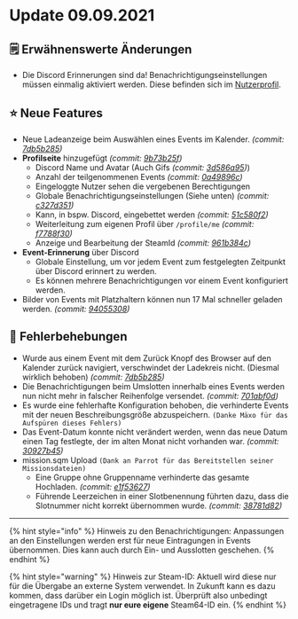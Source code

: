 # Update 09.09.2021

## 🗒️ Erwähnenswerte Änderungen

* Die Discord Erinnerungen sind da! Benachrichtigungseinstellungen müssen einmalig aktiviert werden. Diese befinden sich im [Nutzerprofil](https://armamachtbock.de/profile/me).

## ⭐ Neue Features

* Neue Ladeanzeige beim Auswählen eines Events im Kalender. _(commit:_ [_7db5b285_](https://github.com/Alf-Melmac/slotbotServer/commit/7db5b285b9a6dc5a82aa52ce29972d72a64592d1)_)_
* **Profilseite** hinzugefügt _(commit:_ [_9b73b25f_](https://github.com/Alf-Melmac/slotbotServer/commit/9b73b25f987e3261553ba6de6aeacbe3f86972f7)_)_
  * Discord Name und Avatar (Auch Gifs _(commit:_ [_3d586a95_](https://github.com/Alf-Melmac/slotbotServer/commit/3d586a953abd3f75080b9b8881a28e7a338dd9a8)_)_)
  * Anzahl der teilgenommenen Events _(commit:_ [_0a49896c_](https://github.com/Alf-Melmac/slotbotServer/commit/0a49896c6b536ac600cc61bdc812b644d5a6bacf)_)_
  * Eingeloggte Nutzer sehen die vergebenen Berechtigungen
  * Globale Benachrichtigungseinstellungen (Siehe unten) _(commit:_ [_c327d351_](https://github.com/Alf-Melmac/slotbotServer/commit/c327d351915d54a71f537672742beda992c4ea0e)_)_
  * Kann, in bspw. Discord, eingebettet werden _(commit:_ [_51c580f2_](https://github.com/Alf-Melmac/slotbotServer/commit/51c580f2226bf019387df6ccce7b4f963afd351d)_)_
  * Weiterleitung zum eigenen Profil über `/profile/me` _(commit:_ [_f7788f30_](https://github.com/Alf-Melmac/slotbotServer/commit/f7788f30fe8026cb2002e1f7dd0a3f469d701f6f)_)_
  * Anzeige und Bearbeitung der SteamId _(commit:_ [_961b384c_](https://github.com/Alf-Melmac/slotbotServer/commit/961b384c725c0212fe85e2669d3582d4c90efa0d)_)_
* **Event-Erinnerung** über Discord
  * Globale Einstellung, um vor jedem Event zum festgelegten Zeitpunkt über Discord erinnert zu werden.
  * Es können mehrere Benachrichtigungen vor einem Event konfiguriert werden.
* Bilder von Events mit Platzhaltern können nun 17 Mal schneller geladen werden. _(commit:_ [_94055308_](https://github.com/Alf-Melmac/slotbotServer/commit/94055308520cd265cddece6e8280754321a1f0a9)_)_

## 🐞 Fehlerbehebungen

* Wurde aus einem Event mit dem Zurück Knopf des Browser auf den Kalender zurück navigiert, verschwindet der Ladekreis nicht. (Diesmal wirklich behoben) _(commit:_ [_7db5b285_](https://github.com/Alf-Melmac/slotbotServer/commit/7db5b285b9a6dc5a82aa52ce29972d72a64592d1)_)_
* Die Benachrichtigungen beim Umslotten innerhalb eines Events werden nun nicht mehr in falscher Reihenfolge versendet. _(commit:_ [_701abf0d_](https://github.com/Alf-Melmac/slotbotServer/commit/701abf0df462e200b694fd8a2cfc4883f6eadf84)_)_
* Es wurde eine fehlerhafte Konfiguration behoben, die verhinderte Events mit der neuen Beschreibungsgröße abzuspeichern. `(Danke Mäxo für das Aufspüren dieses Fehlers)`
* Das Event-Datum konnte nicht verändert werden, wenn das neue Datum einen Tag festlegte, der im alten Monat nicht vorhanden war. _(commit:_ [_30927b45_](https://github.com/Alf-Melmac/slotbotServer/commit/30927b4598c86f3b2a2ec7f7abc02676370df875)_)_
* mission.sqm Upload `(Dank an Parrot für das Bereitstellen seiner Missionsdateien)`
  * Eine Gruppe ohne Gruppenname verhinderte das gesamte Hochladen. _(commit:_ [_e1f53627_](https://github.com/Alf-Melmac/slotbotServer/commit/e1f53627e59e76e4c0d1434e2118d6026d56dd6f)_)_
  * Führende Leerzeichen in einer Slotbenennung führten dazu, dass die Slotnummer nicht korrekt übernommen wurde. _(commit:_ [_38781d82_](https://github.com/Alf-Melmac/slotbotServer/commit/38781d82482374510127711765520b34017e9429)_)_

***

{% hint style="info" %}
Hinweis zu den Benachrichtigungen: Anpassungen an den Einstellungen werden erst für neue Eintragungen in Events übernommen. Dies kann auch durch Ein- und Ausslotten geschehen.
{% endhint %}

{% hint style="warning" %}
Hinweis zur Steam-ID: Aktuell wird diese nur für die Übergabe an externe System verwendet. In Zukunft kann es dazu kommen, dass darüber ein Login möglich ist. Überprüft also unbedingt eingetragene IDs und tragt **nur eure eigene** Steam64-ID ein.
{% endhint %}
